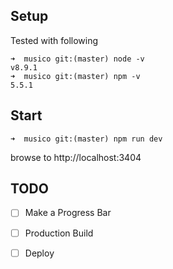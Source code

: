 ## Setup

Tested with following

```
➜  musico git:(master) node -v
v8.9.1
➜  musico git:(master) npm -v
5.5.1
```

## Start
```
➜  musico git:(master) npm run dev
```

browse to http://localhost:3404

## TODO 

* [ ] Make a Progress Bar
* [ ] Production Build
* [ ] Deploy

